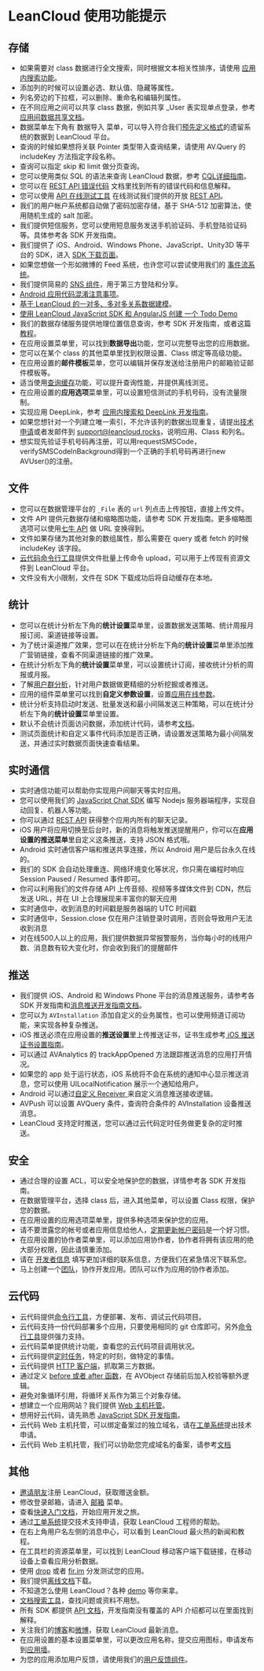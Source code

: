 # LeanCloud 使用功能提示

## 存储

* 如果需要对 class 数据进行全文搜索，同时根据文本相关性排序，请使用 [应用内搜索功能](app_search_guide.html)。
* 添加列的时候可以设置必选、默认值、隐藏等属性。
* 列名旁边的下拉框，可以删除、重命名和编辑列属性。
* 在不同应用之间可以共享 class 数据，例如共享 _User 表实现单点登录，参考[应用间数据共享文档](app_data_share.html)。
* 数据菜单左下角有 数据导入 菜单，可以导入符合我们[预先定义格式](data_security.html#导入数据)的遗留系统的数据到 LeanCloud 平台。
* 查询的时候如果想将关联 Pointer 类型带入查询结果，请使用 AV.Query 的 includeKey 方法指定字段名称。
* 查询可以指定 skip 和 limit 做分页查询。
* 您可以使用类似 SQL 的语法来查询 LeanCloud 数据，参考 [CQL详细指南](cql_guide.html)。
* 您可以在 [REST API 错误代码](error_code.html) 文档里找到所有的错误代码和信息解释。
* 您可以使用 [API 在线测试工具](https://leancloud.cn/apionline/) 在线测试我们提供的开放 [REST API](rest_api.html)。
* 我们的用户帐户系统都自动做了密码加密存储，基于 SHA-512 加密算法，使用随机生成的 salt 加密。
* 我们提供短信服务，您可以使用短息服务发送手机验证码、手机登陆验证码等。具体参考各 SDK 开发指南。
* 我们提供了 iOS、Android、Windows Phone、JavaScript、Unity3D 等平台的 SDK，进入 [SDK 下载页面](sdk_down.html)。
* 如果您想做一个形如微博的 Feed 系统，也许您可以尝试使用我们的 [事件流系统](status_system.html)。
* 我们提供简易的 [SNS 组件](sns.html)，用于第三方登陆和分享。
* [Android 应用代码混淆注意事项](android_guide.html#代码混淆)。
* [基于 LeanCloud 的一对多、多对多关系数据建模](https://blog.leancloud.cn/1723/)。
* [使用 LeanCloud JavaScript SDK 和 AngularJS 创建 一个 Todo Demo](https://blog.leancloud.cn/1541/)
* 我们的数据存储服务提供地理位置信息查询，参考 SDK 开发指南，或者这篇[教程](https://blog.leancloud.cn/537/)。
* 在应用设置菜单里，可以找到**数据导出**功能，您可以完整导出您的应用数据。
* 您可以在某个 class 的其他菜单里找到权限设置、Class 绑定等高级功能。
* 在应用设置的**邮件模板**菜单，您可以编辑并保存发送给注册用户的邮箱验证邮件模板等。
* 适当使用[查询缓存](ios_os_x_guide.html#缓存查询)功能，可以提升查询性能，并提供离线浏览。
* 在应用设置的**应用选项**菜单里，可以设置短信测试的手机号码，没有流量限制。
* 实现应用 DeepLink，参考 [应用内搜索和 DeepLink 开发指南](app_search_guide.html)。
* 如果您想针对一个列建立唯一索引，不允许该列的数据出现重复，请提出[技术申请](https://ticket.leancloud.cn)或者发邮件到 support@leancloud.rocks，说明应用、Class 和列名。
* 想实现先验证手机号码再注册，可以用requestSMSCode，verifySMSCodeInBackground得到一个正确的手机号码再进行new AVUser()的注册。


## 文件

* 您可以在数据管理平台的 `_File` 表的 `url` 列点击上传按钮，直接上传文件。
* 文件 API 提供元数据存储和缩略图功能，请参考 SDK 开发指南。更多缩略图选项可以使用[七牛 API](http://docs.qiniu.com/api/v6/image-process.html) 做 URL 变换得到。
* 文件如果存储为其他对象的数组属性，那么需要在 query 或者 fetch 的时候 includeKey 该字段。
* [云代码命令行工具](cloud_code_commandline.html)提供文件批量上传命令 upload，可以用于上传现有资源文件到 LeanCloud 平台。
* 文件没有大小限制，文件在 SDK 下载成功后将自动缓存在本地。

## 统计

* 您可以在统计分析左下角的**统计设置**菜单里，设置数据发送策略、统计周报月报订阅、渠道链接等设置。
* 为了统计渠道推广效果，您可以在在统计分析左下角的**统计设置**菜单里添加推广营销链接，查看不同渠道链接的推广效果。
* 在统计分析左下角的**统计设置**菜单里，可以设置统计订阅，接收统计分析的周报或月报。
* 了解[用户群分析](user_groups.html)，针对用户数据做更精细的分析挖掘或者推送。
* 应用的组件菜单里可以找到**自定义参数设置**，设置[应用在线参数](ios_statistics.html#获取在线参数)。
* 统计分析支持启动时发送、批量发送和最小间隔发送三种策略，可以在统计分析左下角的**统计设置**菜单里设置。
* 默认不会统计页面访问数据，添加统计代码，请参考[文档](android_statistics.html#统计页面路径)。
* 测试页面统计和自定义事件代码添加是否正确，请设置发送策略为最小间隔发送，并通过实时数据页面快速查看结果。

## 实时通信

* 实时通信功能可以帮助你实现用户间聊天等实时应用。
* 您可以使用我们的 [JavaScript Chat SDK](sdk_down.html) 编写 Nodejs 服务器端程序，实现自动回复、机器人等功能。
* 你可以通过 [REST API](rest_api.html#获取聊天记录) 获得整个应用内所有的聊天记录。
* iOS 用户将应用切换至后台时，新的消息将触发推送提醒用户，你可以在**应用设置的推送菜单**里自定义这条推送，支持 JSON 格式哦。
* Android 实时通信客户端和推送共享连接，所以 Android 用户是后台永久在线的。
* 我们的 SDK 会自动处理重连、网络环境变化等状况，你只需在编程时响应 Session Paused / Resumed 事件即可。
* 你可以利用我们的文件存储 API 上传音频、视频等多媒体文件到 CDN，然后发送 URL，并在 UI 上合理展现来丰富你的聊天应用
* 实时通信中，收到消息的时间戳是服务器端的 UTC 时间戳
* 实时通信中，Session.close 仅在用户注销登录时调用，否则会导致用户无法收到消息
* 对在线500人以上的应用，我们提供数据异常报警服务，当你每小时的线用户数、消息数有较大变化时，你会收到我们的提醒邮件

## 推送

* 我们提供 iOS、Android 和 Windows Phone 平台的消息推送服务，请参考各 SDK 开发指南和[消息推送开发指南文档](push_guide.html)。
* 您可以为 `AVInstallation` 添加自定义的业务属性，也可以使用频道订阅功能，来实现各种复杂推送。
* iOS 推送必须在应用设置的**推送设置**里上传推送证书，证书生成参考[ iOS 推送证书设置指南](ios_push_cert.html)。
* 可以通过 AVAnalytics 的 trackAppOpened 方法跟踪推送消息的应用打开情况。
* 如果您的 app 处于运行状态，iOS 系统将不会在系统的通知中心显示推送消息，您可以使用 UILocalNotification 展示一个通知给用户。
* Android 可以通过[自定义 Receiver ](push_guide.html#自定义-receiver)来自定义消息推送接收逻辑。
* AVPush 可以设置 AVQuery 条件，查询符合条件的 AVInstallation 设备推送消息。
* LeanCloud 支持定时推送，您可以通过云代码定时任务做更复杂的定时推送。

## 安全

* 通过合理的设置 ACL，可以安全地保护您的数据，详情参考各 SDK 开发指南。
* 在数据管理平台，选择 class 后，进入其他菜单，可以设置 Class 权限，保护您的数据。
* 在应用设置的应用选项菜单里，提供多种选项来保护您的应用。
* 请不要泄露您的帐号或者应用信息给他人，[定期更新帐户密码](https://leancloud.cn/settings.html#/setting/password)是一个好习惯。
* 在应用设置的协作者菜单里，可以添加应用协作者，协作者将拥有该应用的绝大部分权限，因此请慎重添加。
* 请在 [开发者信息](https://leancloud.cn/settings.html#/setting/info) 填写更加详细的联系信息，方便我们在紧急情况下联系您。
* 马上创建一个[团队](https://leancloud.cn/settings.html#/setting/team)，协作开发应用。团队可以作为应用的协作者添加。

## 云代码

* 云代码提供[命令行工具](cloud_code_commandline.html)，方便部署、发布、调试云代码项目。
* 云代码支持一份代码部署多个应用，只要使用相同的 git 仓库即可。另外[命令行工具](cloud_code_commandline.html#多应用管理)提供强力支持。
* 云代码菜单提供统计功能，查看您的云代码项目调用状况。
* 云代码提供[定时任务](cloud_code_guide.html#定时任务)，特定的时刻，做特定的事情。
* 云代码提供 [HTTP 客户端](cloud_code_guide.html#http-客户端)，抓取第三方数据。
* 通过定义 [before 或者 after 函数](cloud_code_guide.html#在-save-前修改对象)，在 AVObject 存储前后加入校验等额外逻辑。
* 避免对象循环引用，将循环关系作为第三个对象存储。
* 想建立一个应用网站？我们提供 [Web 主机托管](cloud_code_guide.html#web-hosting)。
* 想用好云代码，请先熟悉 [JavaScript SDK 开发指南](js_guide.html)。
* 云代码 Web 主机托管，可以绑定备案过的独立域名，请在[工单系统](https://ticket.leancloud.cn)提出技术申请。
* 云代码 Web 主机托管，我们可以协助您完成域名的备案，请参考[文档](cloud_code_guide.html#域名备案流程)

## 其他

* [邀请朋友](https://leancloud.cn/settings.html#/setting/invite)注册 LeanCloud，获取赠送金额。
* 修改登录邮箱，请进入 [邮箱](https://leancloud.cn/settings.html#/setting/mail) 菜单。
* 查看[快速入门文档](/start.html)，开始应用开发之旅。
* 通过[工单系统](https://ticket.leancloud.cn/login)提交技术支持申请，获取 LeanCloud 工程师的帮助。
* 在右上角用户名左侧的消息中心，可以看到 LeanCloud 最火热的新闻和教程。
* 在工具栏的资源菜单里，可以找到 LeanCloud 移动客户端下载链接，在移动设备上查看应用分析数据。
* 使用 [drop](https://drop.avosapps.com/) 或者 [fir.im](http://fir.im/) 分发测试您的应用。
* 我们提供[离线文档](leancloud-docs.tar.gz)下载。
* 不知道怎么使用 LeanCloud？各种 [demo](demo.html) 等你来拿。
* [文档搜索工具](https://leancloud.cn/search.html)，查找问题或资料不用愁。
* 所有 SDK 都提供 [API 文档](index.html)，开发指南没有覆盖的 API 介绍都可以在里面找到解释。
* 关注我们的[博客](https://blog.leancloud.cn/)和[微博](http://weibo.com/avoscloud)，获取 LeanCloud 最新消息。
* 在应用设置的基本设置菜单里，可以更改应用名称，提交应用图标，申请发布到[应用墙](https://leancloud.cn/customers.html)。
* 为您的应用添加用户反馈，请使用我们的[用户反馈组件](feedback.html)。

